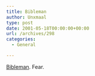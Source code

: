 ```yaml
---
title: Bibleman
author: Unxmaal
type: post
date: 2001-05-18T00:00:00+00:00
url: /archives/298
categories:
  - General

---
```

[Bibleman][1]. Fear.

 [1]: http://www.bibleman.com/